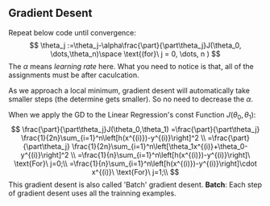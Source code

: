 ## Gradient Desent

Repeat below code until convergence:
$$
\theta_j :=\theta_j-\alpha\frac{\part}{\part\theta_j}J(\theta_0, \dots,\theta_n)\space \text{(for}\  j = 0, \dots, n )
$$
The $\alpha$ means *learning rate* here. What you need to notice is that, all of the assignments must be after caculcation.

As we approach a local minimum, gradient desent will automatically take smaller steps (the determine gets smaller). So no need to decrease the $\alpha$.

When we apply the GD to the Linear Regression's const Function $J(\theta_0, \theta_1)$:
$$
\frac{\part}{\part\theta_j}J(\theta_0,\theta_1) =\frac{\part}{\part\theta_j} \frac{1}{2n}\sum_{i=1}^n\left[h(x^{(i)})-y^{(i)}\right]^2 \\
=\frac{\part}{\part\theta_j} \frac{1}{2n}\sum_{i=1}^n\left[\theta_1x^{(i)}+\theta_0-y^{(i)}\right]^2 \\
=\frac{1}{n}\sum_{i=1}^n\left[h(x^{(i)})-y^{(i)}\right]\ \text{For}\ j=0;\\
=\frac{1}{n}\sum_{i=1}^n\left[h(x^{(i)})-y^{(i)}\right]\cdot x^{(i)}\ \text{For}\ j=1;\\
$$
This gradient desent is also called 'Batch' gradient desent. **Batch**: Each step of gradient desent uses all the trainning examples.